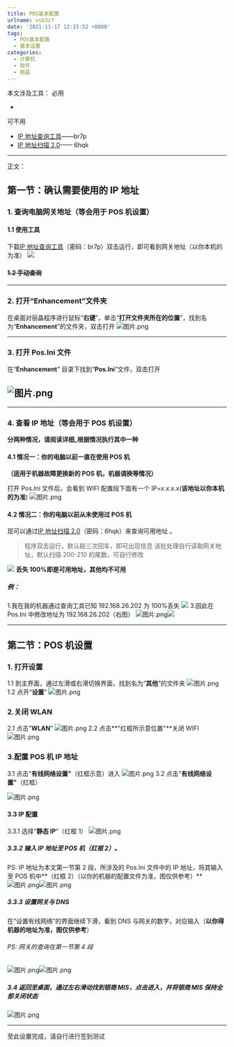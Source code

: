 ```yaml
---
title: POS基本配置
urlname: vsb3z7
date: '2021-11-17 12:15:52 +0800'
tags:
  - POS基本配置
  - 基本设置
categories:
  - 计算机
  - 软件
  - 丽晶
---
```


本文涉及工具：
必用

- ​

可不用

- [IP 地址查询工具](https://www.lanzouw.com/iugikv7i9za)——br7p
- [IP 地址扫描 2.0](https://www.lanzouw.com/imP1Wwm9j6d)—— 6hqk

---

正文：

## 第一节：确认需要使用的 IP 地址

### 1. 查询电脑网关地址（等会用于 POS 机设置）

#### 1.1 使用工具

下载[IP 地址查询工具](https://www.lanzouw.com/iugikv7i9za)（密码：br7p）双击运行，即可看到网关地址（以你本机的为准）
![](https://i.loli.net/2021/11/17/AtejbR9PzLFWIhC.png#crop=0&crop=0&crop=1&crop=1&id=hTKhe&originHeight=97&originWidth=324&originalType=binary∶=1&rotation=0&showTitle=false&status=done&style=none&title=)

#### ~~1.2 手动查询~~

---

### 2. 打开“Enhancement”文件夹

在桌面对丽晶程序进行鼠标“**右键**”，单击“**打开文件夹所在的位置**”，找到名为“**Enhancement**”的文件夹，双击打开
![图片.png](https://cdn.nlark.com/yuque/0/2021/png/22295732/1633672468570-b6cd6816-da6d-4c23-a9ac-b591725740f6.png#clientId=uffecab00-a1a0-4&crop=0&crop=0&crop=1&crop=1&from=paste&height=439&id=YDIZ1&margin=%5Bobject%20Object%5D&name=%E5%9B%BE%E7%89%87.png&originHeight=439&originWidth=1220&originalType=binary∶=1&rotation=0&showTitle=false&size=76860&status=done&style=shadow&taskId=ud2ecb37f-8e23-4392-9155-b303beae6a4&title=&width=1220)

---

### 3. 打开 Pos.lni 文件

在“**Enhancement**” 目录下找到“**Pos.lni**”文件，双击打开

## ![图片.png](https://cdn.nlark.com/yuque/0/2021/png/22295732/1633672478015-2b699769-f52f-43e5-b48b-b4d38d009331.png#clientId=uffecab00-a1a0-4&crop=0&crop=0&crop=1&crop=1&from=paste&height=281&id=ErQ1p&margin=%5Bobject%20Object%5D&name=%E5%9B%BE%E7%89%87.png&originHeight=281&originWidth=575&originalType=binary∶=1&rotation=0&showTitle=false&size=28907&status=done&style=none&taskId=u0fe46928-1f91-44c9-aaac-26f6fc8083e&title=&width=575)

---

### 4. 查看 IP 地址（等会用于 POS 机设置）

**分两种情况，请阅读详细\_根据情况执行其中一种**

#### 4.1 情况一：你的电脑以前一直在使用 POS 机

**（适用于机器故障更换新的 POS 机，机器调换等情况）**
​

打开 Pos.lni 文件后，会看到 WIFI 配置段下面有一个 IP=x.x.x.x(**该地址以你本机的为准**)
![图片.png](https://cdn.nlark.com/yuque/0/2021/png/22295732/1633931141310-99f58339-eb58-487a-9008-4ce4ce13f776.png#clientId=u703a5497-4e2d-4&crop=0&crop=0&crop=1&crop=1&from=paste&height=537&id=u4217b7a5&margin=%5Bobject%20Object%5D&name=%E5%9B%BE%E7%89%87.png&originHeight=537&originWidth=504&originalType=binary∶=1&rotation=0&showTitle=false&size=23500&status=done&style=none&taskId=u6a39b657-73b2-423e-902f-7f3b1b246cc&title=&width=504)

#### 4.2 情况二：你的电脑以前从未使用过 POS 机

现可以通过[IP 地址扫描 2.0](https://www.lanzouw.com/imP1Wwm9j6d)（密码：6hqk）来查询可用地址 。

> 程序双击运行，默认敲三次回车，即可出现信息
> 该批处理自行读取网关地址，默认扫描 200-210 的尾数。可自行修改

![](https://i.loli.net/2021/11/18/f2zED6Pda9ouxLk.png#crop=0&crop=0&crop=1&crop=1&id=Rngwf&originHeight=275&originWidth=529&originalType=binary∶=1&rotation=0&showTitle=false&status=done&style=none&title=)
**丢失 100%即是可用地址，其他均不可用**
​

##### 例：

1.我在我的机器通过查询工具已知 192.168.26.202 为 100%丢失
![](https://i.loli.net/2021/11/18/f2zED6Pda9ouxLk.png#crop=0&crop=0&crop=1&crop=1&id=xwrbE&originHeight=275&originWidth=529&originalType=binary∶=1&rotation=0&showTitle=false&status=done&style=none&title=) 3.因此在 Pos.lni 中修改地址为 192.168.26.202（右图）
![图片.png](https://cdn.nlark.com/yuque/0/2021/png/22295732/1633931141310-99f58339-eb58-487a-9008-4ce4ce13f776.png#clientId=u703a5497-4e2d-4&crop=0&crop=0&crop=1&crop=1&from=paste&height=361&id=ZOxdB&margin=%5Bobject%20Object%5D&name=%E5%9B%BE%E7%89%87.png&originHeight=537&originWidth=504&originalType=binary∶=1&rotation=0&showTitle=false&size=23500&status=done&style=none&taskId=u6a39b657-73b2-423e-902f-7f3b1b246cc&title=&width=339)![](https://i.loli.net/2021/11/18/OcxQ13XhP5jM7eV.png#crop=0&crop=0&crop=1&crop=1&height=362&id=h5tmV&originHeight=586&originWidth=561&originalType=binary∶=1&rotation=0&showTitle=false&status=done&style=stroke&title=&width=347)

---

## 第二节：POS 机设置

### 1. 打开设置

1.1 到主界面，通过左滑或右滑切换界面，找到名为“**其他**”的文件夹
![图片.png](https://cdn.nlark.com/yuque/0/2021/png/22295732/1633672365443-246114cb-fe7a-49af-b5e4-879401f134e3.png#clientId=uffecab00-a1a0-4&crop=0&crop=0&crop=1&crop=1&from=paste&height=710&id=TAkD0&margin=%5Bobject%20Object%5D&name=%E5%9B%BE%E7%89%87.png&originHeight=710&originWidth=434&originalType=binary∶=1&rotation=0&showTitle=false&size=519779&status=done&style=none&taskId=ud38d67fc-ea15-4ab6-8950-fd813019f0e&title=&width=434)
1.2 点开“**设置**”
![图片.png](https://cdn.nlark.com/yuque/0/2021/png/22295732/1633672381696-e6313320-ab2d-43e5-8bc5-a4f21081057e.png#clientId=uffecab00-a1a0-4&crop=0&crop=0&crop=1&crop=1&from=paste&height=716&id=IFGAc&margin=%5Bobject%20Object%5D&name=%E5%9B%BE%E7%89%87.png&originHeight=716&originWidth=436&originalType=binary∶=1&rotation=0&showTitle=false&size=505593&status=done&style=none&taskId=u696ee2aa-e876-4422-bb61-536732d549a&title=&width=436)

### 2.关闭 WLAN

2.1 点击”**WLAN**”
![图片.png](https://cdn.nlark.com/yuque/0/2021/png/22295732/1633672394933-85505bd8-9432-4f8e-b07c-4625a8be1a5f.png#clientId=uffecab00-a1a0-4&crop=0&crop=0&crop=1&crop=1&from=paste&height=698&id=nj6Ww&margin=%5Bobject%20Object%5D&name=%E5%9B%BE%E7%89%87.png&originHeight=698&originWidth=422&originalType=binary∶=1&rotation=0&showTitle=false&size=606443&status=done&style=none&taskId=u2c2c0837-aaff-46a5-8b97-d78502276eb&title=&width=422)
2.2 点击**"红框所示意位置"**关闭 WIFI
![图片.png](https://cdn.nlark.com/yuque/0/2021/png/22295732/1633672404828-fa64bdc2-7584-4fb4-b3cc-344150b8e335.png#clientId=uffecab00-a1a0-4&crop=0&crop=0&crop=1&crop=1&from=paste&height=734&id=oscNU&margin=%5Bobject%20Object%5D&name=%E5%9B%BE%E7%89%87.png&originHeight=734&originWidth=830&originalType=binary∶=1&rotation=0&showTitle=false&size=1022261&status=done&style=none&taskId=u1e13c967-6bab-4ec2-8651-14356cf324a&title=&width=830)

### 3.配置 POS 机 IP 地址

3.1 点击"**有线网络设置"**（红框示意）进入
![图片.png](https://cdn.nlark.com/yuque/0/2021/png/22295732/1633672414643-f136a221-289f-413d-adda-cc9f27978885.png#clientId=uffecab00-a1a0-4&crop=0&crop=0&crop=1&crop=1&from=paste&height=690&id=Y4ZR3&margin=%5Bobject%20Object%5D&name=%E5%9B%BE%E7%89%87.png&originHeight=690&originWidth=440&originalType=binary∶=1&rotation=0&showTitle=false&size=645550&status=done&style=none&taskId=ucf1b3d54-21a8-4d36-bfdb-186ab695702&title=&width=440)
3.2 点击"**有线网络设置"**（红框）

![图片.png](https://cdn.nlark.com/yuque/0/2021/png/22295732/1633672441759-e9bb04e5-d416-443e-a65e-b8e21a6c7777.png#clientId=uffecab00-a1a0-4&crop=0&crop=0&crop=1&crop=1&from=paste&height=702&id=rL7bH&margin=%5Bobject%20Object%5D&name=%E5%9B%BE%E7%89%87.png&originHeight=702&originWidth=411&originalType=binary∶=1&rotation=0&showTitle=false&size=491877&status=done&style=none&taskId=ub4601623-b834-493a-9fc5-b4adf717b6d&title=&width=411)

#### 3.3 IP 配置

3.3.1 选择“**静态 IP**”（红框 1）
![图片.png](https://cdn.nlark.com/yuque/0/2021/png/22295732/1633672452634-308e9634-c689-4b86-acce-d93726b298db.png#clientId=uffecab00-a1a0-4&crop=0&crop=0&crop=1&crop=1&from=paste&height=688&id=bLRRR&margin=%5Bobject%20Object%5D&name=%E5%9B%BE%E7%89%87.png&originHeight=688&originWidth=435&originalType=binary∶=1&rotation=0&showTitle=false&size=566192&status=done&style=none&taskId=u9730e0ef-32dc-4f53-85c9-1900301b540&title=&width=435)

##### 3.3.2 输入 IP 地址至 POS 机（红框 2）。

PS: IP 地址为本文第一节第 2 段，所涉及的 Pos.lni 文件中的 IP 地址，将其输入至 POS 机中**（红框 2）（以你的机器的配置文件为准，图仅供参考）**
![图片.png](https://cdn.nlark.com/yuque/0/2021/png/22295732/1633931141310-99f58339-eb58-487a-9008-4ce4ce13f776.png#clientId=u703a5497-4e2d-4&crop=0&crop=0&crop=1&crop=1&from=paste&height=320&id=ZXUwN&margin=%5Bobject%20Object%5D&name=%E5%9B%BE%E7%89%87.png&originHeight=537&originWidth=504&originalType=binary∶=1&rotation=0&showTitle=false&size=23500&status=done&style=none&taskId=u6a39b657-73b2-423e-902f-7f3b1b246cc&title=&width=300)![图片.png](https://cdn.nlark.com/yuque/0/2021/png/22295732/1633672452634-308e9634-c689-4b86-acce-d93726b298db.png#clientId=uffecab00-a1a0-4&crop=0&crop=0&crop=1&crop=1&from=paste&height=392&id=svdCe&margin=%5Bobject%20Object%5D&name=%E5%9B%BE%E7%89%87.png&originHeight=688&originWidth=435&originalType=binary∶=1&rotation=0&showTitle=false&size=566192&status=done&style=none&taskId=u9730e0ef-32dc-4f53-85c9-1900301b540&title=&width=248)

##### 3.3.3 设置网关与 DNS

在“设置有线网络”的界面继续下滑，看到 DNS 与网关的数字，对应输入（**以你得机器的地址为准，图仅供参考**）

###### PS: 网关的查询在第一节第 4 段

![图片.png](https://cdn.nlark.com/yuque/0/2021/png/22295732/1633931400626-a645b84e-ee07-4d0d-8a2a-4ce1fd744abc.png#clientId=u703a5497-4e2d-4&crop=0&crop=0&crop=1&crop=1&from=paste&height=97&id=dCpSE&margin=%5Bobject%20Object%5D&name=%E5%9B%BE%E7%89%87.png&originHeight=97&originWidth=324&originalType=binary∶=1&rotation=0&showTitle=false&size=2682&status=done&style=none&taskId=u8a4ba0e8-f53c-45be-87b1-52a576828a3&title=&width=324)![图片.png](https://cdn.nlark.com/yuque/0/2021/png/22295732/1633941987817-e3445e7a-93e7-406e-a79a-73f114c89d12.png#clientId=u89b6bd2e-d322-4&crop=0&crop=0&crop=1&crop=1&from=paste&height=312&id=u775a654d&margin=%5Bobject%20Object%5D&name=%E5%9B%BE%E7%89%87.png&originHeight=312&originWidth=248&originalType=binary∶=1&rotation=0&showTitle=false&size=168531&status=done&style=none&taskId=ub03014ab-79f1-4ac7-bda1-a3fe821a21d&title=&width=248)

##### 3.4 返回至桌面，通过左右滑动找到银商 MIS，点击进入，并将银商 MIS 保持全部关闭状态

![图片.png](https://cdn.nlark.com/yuque/0/2021/png/22295732/1633672531309-adf54ac4-4e65-4935-b3bc-e4ad8f4e85f7.png#clientId=uffecab00-a1a0-4&crop=0&crop=0&crop=1&crop=1&from=paste&height=656&id=u971b3d27&margin=%5Bobject%20Object%5D&name=%E5%9B%BE%E7%89%87.png&originHeight=656&originWidth=388&originalType=binary∶=1&rotation=0&showTitle=false&size=402017&status=done&style=none&taskId=ubb0b018b-cb34-455d-a10b-51344d5e34b&title=&width=388)

---

至此设置完成，请自行进行签到测试
